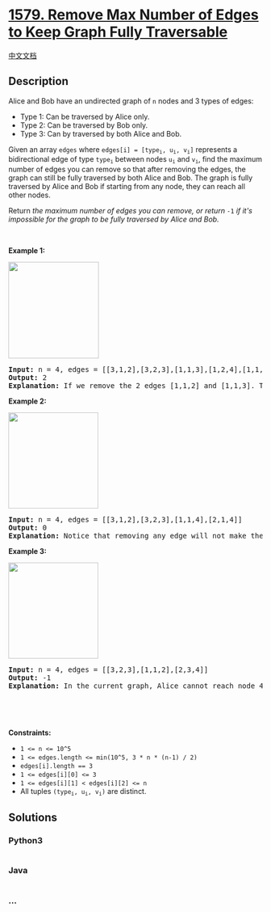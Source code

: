 # [1579. Remove Max Number of Edges to Keep Graph Fully Traversable](https://leetcode.com/problems/remove-max-number-of-edges-to-keep-graph-fully-traversable)

[中文文档](/solution/1500-1599/1579.Remove%20Max%20Number%20of%20Edges%20to%20Keep%20Graph%20Fully%20Traversable/README.md)

## Description

<p>Alice and Bob have an undirected graph of&nbsp;<code>n</code>&nbsp;nodes&nbsp;and 3 types of edges:</p>

<ul>
	<li>Type 1: Can be traversed by Alice only.</li>
	<li>Type 2: Can be traversed by Bob only.</li>
	<li>Type 3: Can by traversed by both Alice and Bob.</li>
</ul>

<p>Given an array&nbsp;<code>edges</code>&nbsp;where&nbsp;<code>edges[i] = [type<sub>i</sub>, u<sub>i</sub>, v<sub>i</sub>]</code>&nbsp;represents a bidirectional edge of type&nbsp;<code>type<sub>i</sub></code>&nbsp;between nodes&nbsp;<code>u<sub>i</sub></code>&nbsp;and&nbsp;<code>v<sub>i</sub></code>, find the maximum number of edges you can remove so that after removing the edges, the graph can still be fully traversed by both Alice and Bob. The graph is fully traversed by Alice and Bob if starting from any node, they can reach all other nodes.</p>

<p>Return <em>the maximum number of edges you can remove, or return</em> <code>-1</code> <em>if it&#39;s impossible for the graph to be fully traversed by Alice and Bob.</em></p>

<p>&nbsp;</p>
<p><strong>Example 1:</strong></p>

<p><strong><img alt="" src="https://assets.leetcode.com/uploads/2020/08/19/ex1.png" style="width: 179px; height: 191px;" /></strong></p>

<pre>
<strong>Input:</strong> n = 4, edges = [[3,1,2],[3,2,3],[1,1,3],[1,2,4],[1,1,2],[2,3,4]]
<strong>Output:</strong> 2
<strong>Explanation: </strong>If we remove the 2 edges [1,1,2] and [1,1,3]. The graph will still be fully traversable by Alice and Bob. Removing any additional edge will not make it so. So the maximum number of edges we can remove is 2.
</pre>

<p><strong>Example 2:</strong></p>

<p><strong><img alt="" src="https://assets.leetcode.com/uploads/2020/08/19/ex2.png" style="width: 178px; height: 190px;" /></strong></p>

<pre>
<strong>Input:</strong> n = 4, edges = [[3,1,2],[3,2,3],[1,1,4],[2,1,4]]
<strong>Output:</strong> 0
<strong>Explanation: </strong>Notice that removing any edge will not make the graph fully traversable by Alice and Bob.
</pre>

<p><strong>Example 3:</strong></p>

<p><strong><img alt="" src="https://assets.leetcode.com/uploads/2020/08/19/ex3.png" style="width: 178px; height: 190px;" /></strong></p>

<pre>
<strong>Input:</strong> n = 4, edges = [[3,2,3],[1,1,2],[2,3,4]]
<strong>Output:</strong> -1
<b>Explanation: </b>In the current graph, Alice cannot reach node 4 from the other nodes. Likewise, Bob cannot reach 1. Therefore it&#39;s impossible to make the graph fully traversable.</pre>

<p>&nbsp;</p>

<p>&nbsp;</p>
<p><strong>Constraints:</strong></p>

<ul>
	<li><code>1 &lt;= n &lt;= 10^5</code></li>
	<li><code>1 &lt;= edges.length &lt;= min(10^5, 3 * n * (n-1) / 2)</code></li>
	<li><code>edges[i].length == 3</code></li>
	<li><code>1 &lt;= edges[i][0] &lt;= 3</code></li>
	<li><code>1 &lt;= edges[i][1] &lt; edges[i][2] &lt;= n</code></li>
	<li>All tuples&nbsp;<code>(type<sub>i</sub>, u<sub>i</sub>, v<sub>i</sub>)</code>&nbsp;are distinct.</li>
</ul>


## Solutions

<!-- tabs:start -->

### **Python3**

```python

```

### **Java**

```java

```

### **...**

```

```

<!-- tabs:end -->
